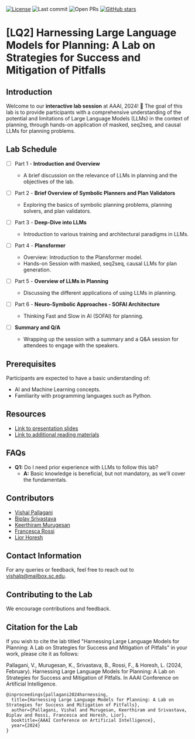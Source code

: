[![License](https://img.shields.io/badge/license-MIT-green.svg)](LICENSE)
![Last commit](https://img.shields.io/github/last-commit/VishalPallagani/LLMsforPlanningLab-AAAI24?color=orange)
![Open PRs](https://img.shields.io/github/issues-pr/VishalPallagani/LLMsforPlanningLab-AAAI24?color=blue)
[![GitHub stars](https://img.shields.io/github/stars/VishalPallagani/LLMsforPlanningLab-AAAI24.svg?style=social)](https://github.com/VishalPallagani/LLMsforPlanningLab-AAAI24/stargazers)


#  [LQ2] Harnessing Large Language Models for Planning: A Lab on Strategies for Success and Mitigation of Pitfalls

##  Introduction
Welcome to our **interactive lab session** at AAAI, 2024! 🎉 The goal of this lab is to provide participants with a comprehensive understanding of the potential and limitations of Large Language Models (LLMs) in the context of planning, through hands-on application of masked, seq2seq, and causal LLMs for planning problems.

## Lab Schedule

- [ ] Part 1 - **Introduction and Overview**
  - A brief discussion on the relevance of LLMs in planning and the objectives of the lab.

- [ ] Part 2 - **Brief Overview of Symbolic Planners and Plan Validators**
  - Exploring the basics of symbolic planning problems, planning solvers, and plan validators.

- [ ] Part 3 - **Deep-Dive into LLMs**
  - Introduction to various training and architectural paradigms in LLMs.

- [ ] Part 4 - **Plansformer**
  - Overview: Introduction to the Plansformer model.
  - Hands-on Session with masked, seq2seq, causal LLMs for plan generation.

- [ ] Part 5 - **Overview of LLMs in Planning**
  - Discussing the different applications of using LLMs in planning.

- [ ] Part 6 - **Neuro-Symbolic Approaches - SOFAI Architecture**
  - Thinking Fast and Slow in AI (SOFAI) for planning.

- [ ] **Summary and Q/A**
  - Wrapping up the session with a summary and a Q&A session for attendees to engage with the speakers.

##  Prerequisites
Participants are expected to have a basic understanding of:
- AI and Machine Learning concepts.
- Familiarity with programming languages such as Python.

##  Resources
- [Link to presentation slides](https://docs.google.com/presentation/d/1qF_nouApEg4P3v4tD6AUCrjvQf7ELosRjixJC4cQirc/edit?usp=sharing)
- [Link to additional reading materials](https://sites.google.com/view/sofai/home?authuser=0)

##  FAQs
- **Q1:** Do I need prior experience with LLMs to follow this lab?
  - **A:** Basic knowledge is beneficial, but not mandatory, as we'll cover the fundamentals.

## Contributors
- [Vishal Pallagani](https://www.linkedin.com/in/vishalpallagani/)
- [Biplav Srivastava](https://www.linkedin.com/in/biplav-srivastava)
- [Keerthiram Murugesan](https://www.linkedin.com/in/keerthiram)
- [Francesca Rossi](https://www.linkedin.com/in/francesca-rossi-34b8b95)
- [Lior Horesh](https://www.linkedin.com/in/lior-horesh-7365a46)

##  Contact Information
For any queries or feedback, feel free to reach out to vishalp@mailbox.sc.edu.

##  Contributing to the Lab
We encourage contributions and feedback.

## Citation for the Lab

If you wish to cite the lab titled "Harnessing Large Language Models for Planning: A Lab on Strategies for Success and Mitigation of Pitfalls" in your work, please cite it as follows:

Pallagani, V., Murugesan, K., Srivastava, B., Rossi, F., & Horesh, L. (2024, February). Harnessing Large Language Models for Planning: A Lab on Strategies for Success and Mitigation of Pitfalls. In AAAI Conference on Artificial Intelligence. 

```
@inproceedings{pallagani2024harnessing,
  title={Harnessing Large Language Models for Planning: A Lab on Strategies for Success and Mitigation of Pitfalls},
  author={Pallagani, Vishal and Murugesan, Keerthiram and Srivastava, Biplav and Rossi, Francesca and Horesh, Lior},
  booktitle={AAAI Conference on Artificial Intelligence},
  year={2024}
}
```
